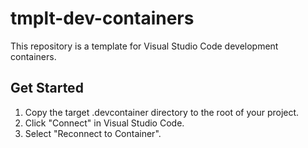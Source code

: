 # tmplt-dev-containers
This repository is a template for Visual Studio Code development containers.

## Get Started
1. Copy the target .devcontainer directory to the root of your project.
1. Click "Connect" in Visual Studio Code.
1. Select "Reconnect to Container".
